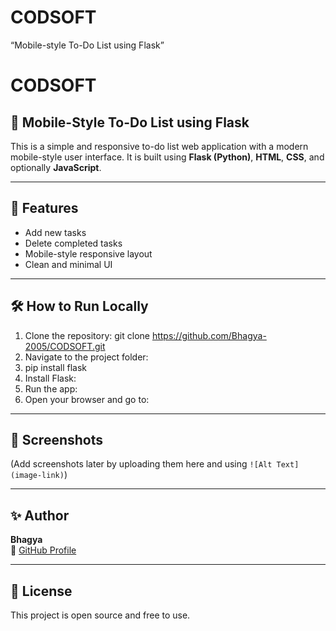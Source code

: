 # CODSOFT
“Mobile-style To-Do List using Flask”
# CODSOFT

## 📱 Mobile-Style To-Do List using Flask

This is a simple and responsive to-do list web application with a modern mobile-style user interface. It is built using **Flask (Python)**, **HTML**, **CSS**, and optionally **JavaScript**.

---

## 🚀 Features

- Add new tasks
- Delete completed tasks
- Mobile-style responsive layout
- Clean and minimal UI

---

## 🛠️ How to Run Locally

1. Clone the repository:
git clone https://github.com/Bhagya-2005/CODSOFT.git
2. Navigate to the project folder:
3. pip install flask
4. Install Flask: 
5. Run the app:
6. Open your browser and go to:

---

## 📸 Screenshots

(Add screenshots later by uploading them here and using `![Alt Text](image-link)`)

---

## ✨ Author

**Bhagya**  
🔗 [GitHub Profile](https://github.com/Bhagya-2005)

---

## 📄 License

This project is open source and free to use.



